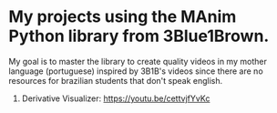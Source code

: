 # My projects using the MAnim Python library from 3Blue1Brown.

My goal is to master the library to create quality videos in my mother language (portuguese) inspired by 3B1B's videos since there are no resources for brazilian students that don't speak english.

1. Derivative Visualizer: https://youtu.be/cettvjfYvKc
